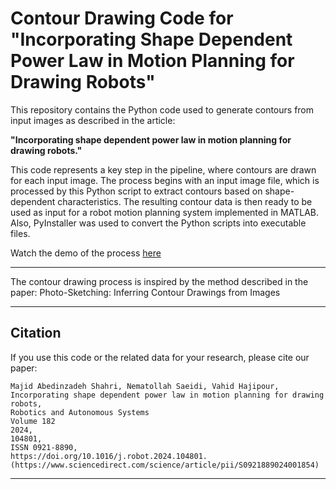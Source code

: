 # Contour Drawing Code for "Incorporating Shape Dependent Power Law in Motion Planning for Drawing Robots"

This repository contains the Python code used to generate contours from input images as described in the article:

**"Incorporating shape dependent power law in motion planning for drawing robots."**

This code represents a key step in the pipeline, where contours are drawn for each input image. The process begins with an input image file, which is processed by this Python script to extract contours based on shape-dependent characteristics. The resulting contour data is then ready to be used as input for a robot motion planning system implemented in MATLAB. Also, PyInstaller was used to convert the Python scripts into executable files. 

Watch the demo of the process [here](https://drive.google.com/file/d/1wdcnfzniAV10ynTZ6B3fJIujHWtvkS_P/view?usp=drive_link)

---

The contour drawing process is inspired by the method described in the paper: Photo-Sketching: Inferring Contour Drawings from Images

---

## Citation
If you use this code or the related data for your research, please cite our paper:

```
Majid Abedinzadeh Shahri, Nematollah Saeidi, Vahid Hajipour,
Incorporating shape dependent power law in motion planning for drawing robots,
Robotics and Autonomous Systems
Volume 182
2024,
104801,
ISSN 0921-8890,
https://doi.org/10.1016/j.robot.2024.104801.
(https://www.sciencedirect.com/science/article/pii/S0921889024001854)
```

---

